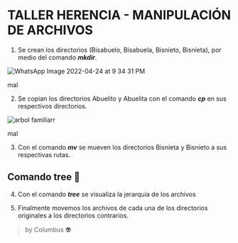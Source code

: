  # TALLER HERENCIA - MANIPULACIÓN DE ARCHIVOS

 
1. Se crean los directorios (Bisabuelo, Bisabuela, Bisnieto, Bisnieta), por medio del comando ***mkdir***.




![WhatsApp Image 2022-04-24 at 9 34 31 PM](https://user-images.githubusercontent.com/100176897/165016977-a9937319-1fd2-4169-bd2a-fef4a56df436.jpeg)

mal


2. Se copian los directorios Abuelito y Abuelita con el comando ***cp*** en sus respectivos directorios.

![arbol familiarr](https://user-images.githubusercontent.com/100176897/163726110-3b18750c-d567-4f1c-9c2e-87d7cec5999e.png)

mal

     

3. Con el comando ***mv*** se mueven los directorios Bisnieta y Bisnieto a sus respectivas rutas.


## Comando tree 🌳

4. Con el comando ***tree*** se visualiza la jerarquia de los archivos



5) Finalmente movemos los archivos de cada una de los directorios originales a los directorios contrarios.







> by Columbus 👽

